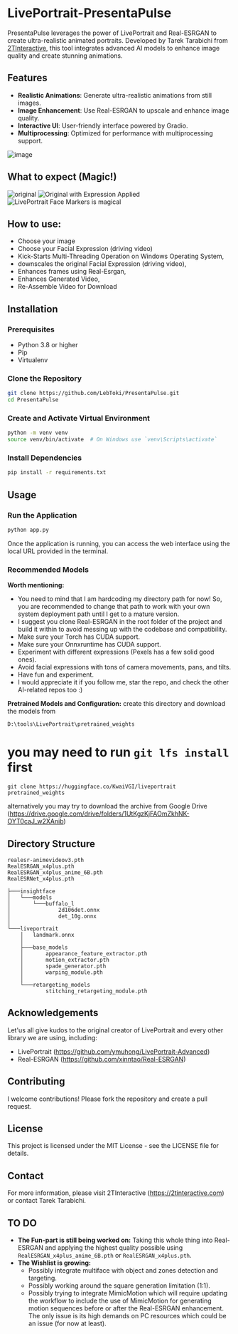 # LivePortrait-PresentaPulse

PresentaPulse leverages the power of LivePortrait and Real-ESRGAN to create ultra-realistic animated portraits. Developed by Tarek Tarabichi from [2TInteractive](https://2tinteractive.com), this tool integrates advanced AI models to enhance image quality and create stunning animations.

## Features

- **Realistic Animations**: Generate ultra-realistic animations from still images.
- **Image Enhancement**: Use Real-ESRGAN to upscale and enhance image quality.
- **Interactive UI**: User-friendly interface powered by Gradio.
- **Multiprocessing**: Optimized for performance with multiprocessing support.

![image](https://github.com/user-attachments/assets/913378a1-406d-4a63-b00d-1f1ef3426ff7)

## What to expect (Magic!)
![original](https://github.com/user-attachments/assets/79297188-24dc-4841-83f8-decaf9d67f0a)
![Original with Expression Applied](https://github.com/user-attachments/assets/da6dcde1-7772-4356-bcf5-5b74a8cbf4c4)
![LivePortrait Face Markers is magical](https://github.com/user-attachments/assets/fcb28cb4-f519-4aa5-b7eb-68d655394666)


## How to use:
- Choose your image
- Choose your Facial Expression (driving video)
- Kick-Starts Multi-Threading Operation on Windows Operating System,
- downscales the original Facial Expression (driving video),
- Enhances frames using Real-Esrgan,
- Enhances Generated Video,
- Re-Assemble Video for Download
  
## Installation

### Prerequisites

- Python 3.8 or higher
- Pip
- Virtualenv

### Clone the Repository

```sh
git clone https://github.com/LebToki/PresentaPulse.git
cd PresentaPulse
```

### Create and Activate Virtual Environment
```sh
python -m venv venv
source venv/bin/activate  # On Windows use `venv\Scripts\activate`
```

### Install Dependencies
```sh
pip install -r requirements.txt
```

## Usage

### Run the Application
```sh
python app.py
```
Once the application is running, you can access the web interface using the local URL provided in the terminal.

### Recommended Models

**Worth mentioning:**
- You need to mind that I am hardcoding my directory path for now! So, you are recommended to change that path to work with your own system deployment path until I get to a mature version.
- I suggest you clone Real-ESRGAN in the root folder of the project and build it within to avoid messing up with the codebase and compatibility.
- Make sure your Torch has CUDA support.
- Make sure your Onnxruntime has CUDA support.
- Experiment with different expressions (Pexels has a few solid good ones).
- Avoid facial expressions with tons of camera movements, pans, and tilts.
- Have fun and experiment.
- I would appreciate it if you follow me, star the repo, and check the other AI-related repos too :)

**Pretrained Models and Configuration:**
create this directory and download the models from 
```text
D:\tools\LivePortrait\pretrained_weights
```

# you may need to run `git lfs install` first
```text
git clone https://huggingface.co/KwaiVGI/liveportrait pretrained_weights
```
alternatively you may try to download the archive from Google Drive
(https://drive.google.com/drive/folders/1UtKgzKjFAOmZkhNK-OYT0caJ_w2XAnib)

## Directory Structure

```plaintext
realesr-animevideov3.pth
RealESRGAN_x4plus.pth
RealESRGAN_x4plus_anime_6B.pth
RealESRNet_x4plus.pth

├───insightface
│   └───models
│       └───buffalo_l
│               2d106det.onnx
│               det_10g.onnx
│               
└───liveportrait
    │   landmark.onnx
    │   
    ├───base_models
    │       appearance_feature_extractor.pth
    │       motion_extractor.pth
    │       spade_generator.pth
    │       warping_module.pth
    │       
    └───retargeting_models
            stitching_retargeting_module.pth
```

## Acknowledgements

Let'us all give kudos to the original creator of LivePortrait and every other library we are using, including:

- LivePortrait (https://github.com/ymuhong/LivePortrait-Advanced)
- Real-ESRGAN (https://github.com/xinntao/Real-ESRGAN)

## Contributing

I welcome contributions! Please fork the repository and create a pull request.

## License

This project is licensed under the MIT License - see the LICENSE file for details.

## Contact

For more information, please visit 2TInteractive (https://2tinteractive.com) or contact Tarek Tarabichi.


## TO DO

- **The Fun-part is still being worked on:** Taking this whole thing into Real-ESRGAN and applying the highest quality possible using `RealESRGAN_x4plus_anime_6B.pth` or `RealESRGAN_x4plus.pth`.
- **The Wishlist is growing:**
  - Possibly integrate multiface with object and zones detection and targeting.
  - Possibly working around the square generation limitation (1:1).
  - Possibly trying to integrate MimicMotion which will require updating the workflow to include the use of MimicMotion for generating motion sequences before or after the Real-ESRGAN enhancement. The only issue is its high demands on PC resources which could be an issue (for now at least).


